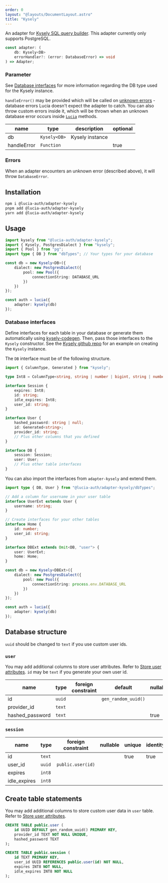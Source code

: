 ```yaml
---
order: 0
layout: "@layouts/DocumentLayout.astro"
title: "Kysely"
---
```


An adapter for [Kysely SQL query builder](https://github.com/koskimas/kysely). This adapter currently only supports PostgreSQL.

```ts
const adapter: (
	db: Kysely<DB>
	errorHandler?: (error: DatabaseError) => void
) => Adapter;
```

### Parameter

See [Database interfaces](#database-interfaces) for more information regarding the DB type used for the Kysely instance.

`handleError()` may be provided which will be called on [unknown errors](/learn/basics/error-handling#known-errors) - database errors Lucia doesn't expect the adapter to catch. You can also throw custom errors inside it, which will be thrown when an unknown database error occurs inside [`Lucia`](/reference/api/server-api#lucia-default) methods.

| name        | type         | description     | optional |
| ----------- | ------------ | --------------- | -------- |
| db          | `Kysely<DB>` | Kysely instance |          |
| handleError | `Function`   |                 | true     |

### Errors

When an adapter encounters an unknown error (described above), it will throw `DatabaseError`.

## Installation

```bash
npm i @lucia-auth/adapter-kysely
pnpm add @lucia-auth/adapter-kysely
yarn add @lucia-auth/adapter-kysely
```

## Usage

```ts
import kysely from "@lucia-auth/adapter-kysely";
import { Kysely, PostgresDialect } from "kysely";
import { Pool } from "pg";
import type { DB } from "dbTypes"; // Your types for your database

const db = new Kysely<DB>({
	dialect: new PostgresDialect({
		pool: new Pool({
			connectionString: DATABASE_URL
		})
	})
});

const auth = lucia({
	adapter: kysely(db)
});
```

### Database interfaces

Define interfaces for each table in your database or generate them automatically using [kysely-codegen](https://github.com/RobinBlomberg/kysely-codegen). Then, pass those interfaces to the `Kysely` constructor. See the [Kysely github repo](https://github.com/koskimas/kysely#minimal-example) for an example on creating the `Kysely` instance.

The `DB` interface must be of the following structure.

```ts
import { ColumnType, Generated } from "kysely";

type Int8 = ColumnType<string, string | number | bigint, string | number | bigint>;

interface Session {
	expires: Int8;
	id: string;
	idle_expires: Int8;
	user_id: string;
}

interface User {
	hashed_password: string | null;
	id: Generated<string>;
	provider_id: string;
	// Plus other columns that you defined
}

interface DB {
	session: Session;
	user: User;
	// Plus other table interfaces
}
```

You can also import the interfaces from `adapter-kysely` and extend them.

```ts
import type { DB, User } from "@lucia-auth/adapter-kysely/dbTypes";

// Add a column for username in your user table
interface UserExt extends User {
	username: string;
}

// Create interfaces for your other tables
interface Home {
	id: number;
	user_id: string;
}

interface DBExt extends Omit<DB, "user"> {
	user: UserExt;
	home: Home;
}

const db = new Kysely<DBExt>({
	dialect: new PostgresDialect({
		pool: new Pool({
			connectionString: process.env.DATABASE_URL
		})
	})
});

const auth = lucia({
	adapter: kysely(db)
});
```

## Database structure

`uuid` should be changed to `text` if you use custom user ids.

### `user`

You may add additional columns to store user attributes. Refer to [Store user attributes](/learn/basics/store-user-attributes). `id` may be `text` if you generate your own user id.

| name            | type   | foreign constraint | default             | nullable | unique | identity |
| --------------- | ------ | ------------------ | ------------------- | -------- | ------ | -------- |
| id              | `uuid` |                    | `gen_random_uuid()` |          | true   | true     |
| provider_id     | `text` |                    |                     |          | true   |          |
| hashed_password | `text` |                    |                     | true     |        |          |

### `session`

| name         | type   | foreign constraint | nullable | unique | identity |
| ------------ | ------ | ------------------ | -------- | ------ | -------- |
| id           | `text` |                    |          | true   | true     |
| user_id      | `uuid` | `public.user(id)`  |          |        |          |
| expires      | `int8` |                    |          |        |          |
| idle_expires | `int8` |                    |          |        |          |

## Create table statements

You may add additional columns to store custom user data in `user` table. Refer to [Store user attributes](/learn/basics/store-user-attributes).

```sql
CREATE TABLE public.user (
	id UUID DEFAULT gen_random_uuid() PRIMARY KEY,
	provider_id TEXT NOT NULL UNIQUE,
	hashed_password TEXT
);

CREATE TABLE public.session (
  	id TEXT PRIMARY KEY,
	user_id UUID REFERENCES public.user(id) NOT NULL,
	expires INT8 NOT NULL,
	idle_expires INT8 NOT NULL
);
```
